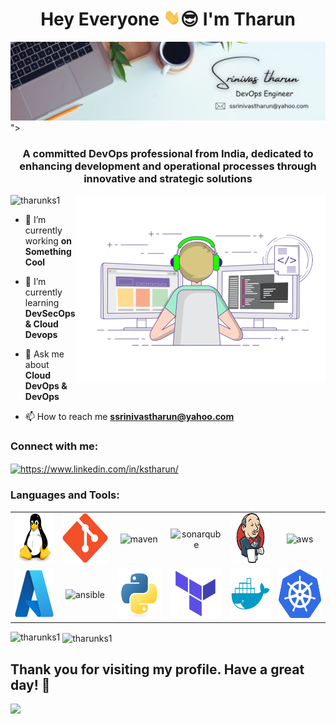 <h1 align="center">Hey Everyone <img src="./Wave.gif" width="27" alt="wave">😎 I'm Tharun</h1>
  <img src="https://github.com/tharunks1/tharunks1/blob/main/Linkedin_bnr.jpeg"> </div>"> </div>
<h3 align="center">A committed DevOps professional from India, dedicated to enhancing development and operational processes through innovative and strategic solutions</h3>

<img align="right" alt="Coding" width="400" src="https://raw.githubusercontent.com/devSouvik/devSouvik/master/gif3.gif">
<p align="left"> <img src="https://komarev.com/ghpvc/?username=tharunks1&label=Profile%20views&color=0e75b6&style=flat" alt="tharunks1" /> </p>

- 🔭 I’m currently working **on Something Cool**

- 🌱 I’m currently learning **DevSecOps & Cloud Devops**

- 💬 Ask me about **Cloud DevOps & DevOps**

- 📫 How to reach me **ssrinivastharun@yahoo.com**

<h3 align="left">Connect with me:</h3>
<p align="left">
<a href="https://linkedin.com/in/https://www.linkedin.com/in/kstharun/" target="blank"><img align="center" src="https://raw.githubusercontent.com/rahuldkjain/github-profile-readme-generator/master/src/images/icons/Social/linked-in-alt.svg" alt="https://www.linkedin.com/in/kstharun/" height="30" width="40" /></a>
</p>

<h3 align="left">Languages and Tools:</h3>
<table width="100%" height="100%" align="center">
   <tr>
      <td align="center">
        <img alt="linux" height="80px" width="80px" src="https://github.com/devicons/devicon/blob/master/icons/linux/linux-original.svg">
     </td>
     <td align="center">
        <img alt="git" height="80px" width="80px" src="https://github.com/devicons/devicon/blob/master/icons/git/git-original.svg">
     </td>
     <td align="center">
      <img alt="maven" height="80px" width="120px" src="https://upload.wikimedia.org/wikipedia/commons/5/52/Apache_Maven_logo.svg">
     </td>
     <td align="center">
        <img alt="sonarqube" height="80px" width="80px" src="https://cdn.jsdelivr.net/gh/devicons/devicon/icons/sonarqube/sonarqube-original.svg">
     </td>
     <td align="center">
      <img alt="jenkins" height="80px" width="80px" src="https://raw.githubusercontent.com/devicons/devicon/master/icons/jenkins/jenkins-original.svg">
     </td>
     <td align="center">
      <img alt="aws" height="80px" width="80px" src="https://upload.wikimedia.org/wikipedia/commons/9/93/Amazon_Web_Services_Logo.svg">
     </td>
   </tr>
   <tr>
     <td align="center">
      <img alt="azure" height="80px" width="80px" src="https://github.com/devicons/devicon/blob/master/icons/azure/azure-original.svg">
     </td>
     <td align="center">
      <img alt="ansible" height="80px" width="80px" src="https://upload.wikimedia.org/wikipedia/commons/2/24/Ansible_logo.svg">
     </td>
     <td align="center">
      <img alt="python" height="80px" width="80px" src="https://raw.githubusercontent.com/devicons/devicon/master/icons/python/python-original.svg">
     </td>
     <td align="center">
      <img alt="terraform" height="80px" width="80px" src="https://raw.githubusercontent.com/devicons/devicon/master/icons/terraform/terraform-original.svg">
     </td>
     <td align="center">
      <img alt="docker" height="80px" width="80px" src="https://github.com/devicons/devicon/blob/master/icons/docker/docker-plain.svg">
     </td>
     <td align="center">
      <img alt="kubernetes" height="80px" width="80px" src="https://raw.githubusercontent.com/devicons/devicon/master/icons/kubernetes/kubernetes-plain.svg">
     </td>
   </tr>
 </table>
<p><img align="left" src="https://github-readme-stats.vercel.app/api/top-langs?username=tharunks1&show_icons=true&locale=en&layout=compact" alt="tharunks1" /></p>

<p>&nbsp;<img align="center" src="https://github-readme-stats.vercel.app/api?username=tharunks1&show_icons=true&locale=en" alt="tharunks1" /></p>

<h2>Thank you for visiting my profile. Have a great day! 🌟</h2><img src="[Ni00ZWU2YzkyMjViZDEuZ2lmIn1dXSwiYXVkIjpbInVybjpzZXJ2aWNlOmZpbGUuZG93bmxvYWQiXX0.EXdtHcY0K3_YAE6xErW8kOB7M5LqSo9eBgkjhdOgd9s](https://i.pinimg.com/originals/1a/b4/e6/1ab4e6a7041358d80dd6809fd4b97395.gif)https://i.pinimg.com/originals/1a/b4/e6/1ab4e6a7041358d80dd6809fd4b97395.gif" width="60px">
